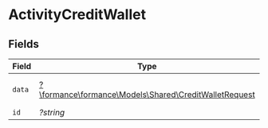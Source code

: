 # ActivityCreditWallet


## Fields

| Field                                                                                               | Type                                                                                                | Required                                                                                            | Description                                                                                         | Example                                                                                             |
| --------------------------------------------------------------------------------------------------- | --------------------------------------------------------------------------------------------------- | --------------------------------------------------------------------------------------------------- | --------------------------------------------------------------------------------------------------- | --------------------------------------------------------------------------------------------------- |
| `data`                                                                                              | [?\formance\formance\Models\Shared\CreditWalletRequest](../../Models/Shared/CreditWalletRequest.md) | :heavy_minus_sign:                                                                                  | N/A                                                                                                 | {"amount":{"asset":"USD/2","amount":100},"metadata":{"key":""},"sources":[]}                        |
| `id`                                                                                                | *?string*                                                                                           | :heavy_minus_sign:                                                                                  | N/A                                                                                                 |                                                                                                     |